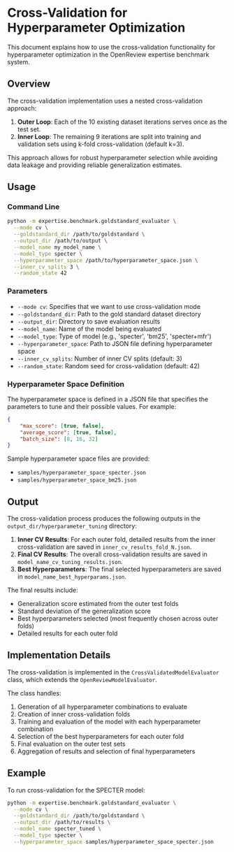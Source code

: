 # Cross-Validation for Hyperparameter Optimization

This document explains how to use the cross-validation functionality for hyperparameter optimization in the OpenReview expertise benchmark system.

## Overview

The cross-validation implementation uses a nested cross-validation approach:

1. **Outer Loop**: Each of the 10 existing dataset iterations serves once as the test set.
2. **Inner Loop**: The remaining 9 iterations are split into training and validation sets using k-fold cross-validation (default k=3).

This approach allows for robust hyperparameter selection while avoiding data leakage and providing reliable generalization estimates.

## Usage

### Command Line

```bash
python -m expertise.benchmark.goldstandard_evaluator \
  --mode cv \
  --goldstandard_dir /path/to/goldstandard \
  --output_dir /path/to/output \
  --model_name my_model_name \
  --model_type specter \
  --hyperparameter_space /path/to/hyperparameter_space.json \
  --inner_cv_splits 3 \
  --random_state 42
```

### Parameters

- `--mode cv`: Specifies that we want to use cross-validation mode
- `--goldstandard_dir`: Path to the gold standard dataset directory
- `--output_dir`: Directory to save evaluation results
- `--model_name`: Name of the model being evaluated
- `--model_type`: Type of model (e.g., 'specter', 'bm25', 'specter+mfr')
- `--hyperparameter_space`: Path to JSON file defining hyperparameter space
- `--inner_cv_splits`: Number of inner CV splits (default: 3)
- `--random_state`: Random seed for cross-validation (default: 42)

### Hyperparameter Space Definition

The hyperparameter space is defined in a JSON file that specifies the parameters to tune and their possible values. For example:

```json
{
    "max_score": [true, false],
    "average_score": [true, false],
    "batch_size": [8, 16, 32]
}
```

Sample hyperparameter space files are provided:
- `samples/hyperparameter_space_specter.json`
- `samples/hyperparameter_space_bm25.json`

## Output

The cross-validation process produces the following outputs in the `output_dir/hyperparameter_tuning` directory:

1. **Inner CV Results**: For each outer fold, detailed results from the inner cross-validation are saved in `inner_cv_results_fold_N.json`.
2. **Final CV Results**: The overall cross-validation results are saved in `model_name_cv_tuning_results.json`.
3. **Best Hyperparameters**: The final selected hyperparameters are saved in `model_name_best_hyperparams.json`.

The final results include:
- Generalization score estimated from the outer test folds
- Standard deviation of the generalization score
- Best hyperparameters selected (most frequently chosen across outer folds)
- Detailed results for each outer fold

## Implementation Details

The cross-validation is implemented in the `CrossValidatedModelEvaluator` class, which extends the `OpenReviewModelEvaluator`.

The class handles:
1. Generation of all hyperparameter combinations to evaluate
2. Creation of inner cross-validation folds
3. Training and evaluation of the model with each hyperparameter combination
4. Selection of the best hyperparameters for each outer fold
5. Final evaluation on the outer test sets
6. Aggregation of results and selection of final hyperparameters

## Example

To run cross-validation for the SPECTER model:

```bash
python -m expertise.benchmark.goldstandard_evaluator \
  --mode cv \
  --goldstandard_dir /path/to/goldstandard \
  --output_dir /path/to/results \
  --model_name specter_tuned \
  --model_type specter \
  --hyperparameter_space samples/hyperparameter_space_specter.json
``` 